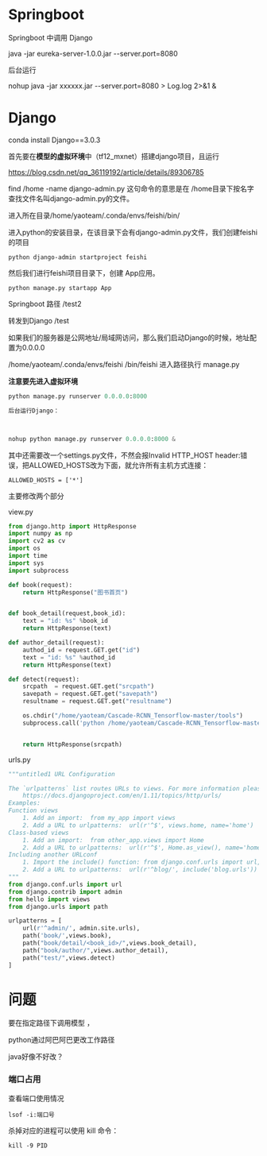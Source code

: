 # Springboot

Springboot 中调用 Django



java -jar eureka-server-1.0.0.jar --server.port=8080

后台运行

nohup java -jar xxxxxx.jar --server.port=8080 > Log.log 2>&1  &

# Django



conda install Django==3.0.3

首先要在**模型的虚拟环境**中（tf12_mxnet）搭建django项目，且运行

https://blog.csdn.net/qq_36119192/article/details/89306785

find /home -name django-admin.py 这句命令的意思是在 /home目录下按名字查找文件名叫django-admin.py的文件。



进入所在目录/home/yaoteam/.conda/envs/feishi/bin/

进入python的安装目录，在该目录下会有django-admin.py文件，我们创建feishi的项目

```
python django-admin startproject feishi
```

然后我们进行feishi项目目录下，创建 App应用。

```
python manage.py startapp App
```



Springboot 路径   /test2

转发到Django /test

如果我们的服务器是公网地址/局域网访问，那么我们启动Django的时候，地址配置为0.0.0.0

/home/yaoteam/.conda/envs/feishi /bin/feishi  进入路径执行 manage.py  

**注意要先进入虚拟环境**

```python
python manage.py runserver 0.0.0.0:8000

后台运行Django：



nohup python manage.py runserver 0.0.0.0:8000 &
```

其中还需要改一个settings.py文件，不然会报Invalid HTTP_HOST header:错误，把ALLOWED_HOSTS改为下面，就允许所有主机方式连接：

```
ALLOWED_HOSTS = ['*']
```



主要修改两个部分

view.py

```python
from django.http import HttpResponse
import numpy as np
import cv2 as cv
import os
import time
import sys
import subprocess

def book(request):
    return HttpResponse("图书首页")


def book_detail(request,book_id):
    text = "id: %s" %book_id
    return HttpResponse(text)

def author_detail(request):
    authod_id = request.GET.get("id")
    text = "id: %s" %authod_id
    return HttpResponse(text)

def detect(request):
    srcpath  = request.GET.get("srcpath")
    savepath = request.GET.get("savepath")
    resultname = request.GET.get("resultname")

    os.chdir("/home/yaoteam/Cascade-RCNN_Tensorflow-master/tools")
    subprocess.call('python /home/yaoteam/Cascade-RCNN_Tensorflow-master/tools/test_select.py --data_dir /home/yaoteam/gugugu/feishi/images/srcImage --save_dir /home/yaoteam/gugugu/feishi/images/resultImage --GPU 2', shell=True)


    return HttpResponse(srcpath)

```



urls.py

```python
"""untitled1 URL Configuration

The `urlpatterns` list routes URLs to views. For more information please see:
    https://docs.djangoproject.com/en/1.11/topics/http/urls/
Examples:
Function views
    1. Add an import:  from my_app import views
    2. Add a URL to urlpatterns:  url(r'^$', views.home, name='home')
Class-based views
    1. Add an import:  from other_app.views import Home
    2. Add a URL to urlpatterns:  url(r'^$', Home.as_view(), name='home')
Including another URLconf
    1. Import the include() function: from django.conf.urls import url, include
    2. Add a URL to urlpatterns:  url(r'^blog/', include('blog.urls'))
"""
from django.conf.urls import url
from django.contrib import admin
from hello import views
from django.urls import path

urlpatterns = [
    url(r'^admin/', admin.site.urls),
    path('book/',views.book),
    path("book/detail/<book_id>/",views.book_detail),
    path("book/author/",views.author_detail),
    path("test/",views.detect)
]
```



# 问题

要在指定路径下调用模型 ，

python通过阿巴阿巴更改工作路径

java好像不好改？



### 端口占用

查看端口使用情况

```
lsof -i:端口号
```

杀掉对应的进程可以使用 kill 命令：

```
kill -9 PID
```